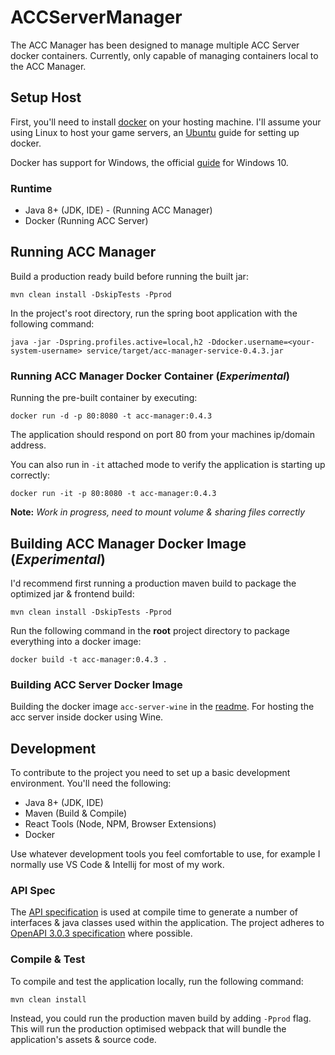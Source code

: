 # ACCServerManager
The ACC Manager has been designed to manage multiple ACC Server docker containers. Currently, only
capable of managing containers local to the ACC Manager.

## Setup Host
First, you'll need to install [docker](https://docs.docker.com/get-started/) on your hosting machine. 
I'll assume your using Linux to host your game servers, an [Ubuntu](https://docs.docker.com/engine/install/ubuntu/) guide for setting up docker. 

Docker has support for Windows, the official [guide](https://docs.docker.com/docker-for-windows/install/) for Windows 10.

### Runtime
 * Java 8+ (JDK, IDE) - (Running ACC Manager)
 * Docker (Running ACC Server)

## Running ACC Manager
Build a production ready build before running the built jar:
```
mvn clean install -DskipTests -Pprod
```
In the project's root directory, run the spring boot application with the following command:
```
java -jar -Dspring.profiles.active=local,h2 -Ddocker.username=<your-system-username> service/target/acc-manager-service-0.4.3.jar
```

### Running ACC Manager Docker Container (_Experimental_)
Running the pre-built container by executing:
```
docker run -d -p 80:8080 -t acc-manager:0.4.3
```
The application should respond on port 80 from your machines ip/domain address.

You can also run in `-it` attached mode to verify the application is starting up correctly:
```
docker run -it -p 80:8080 -t acc-manager:0.4.3
```
**Note:** _Work in progress, need to mount volume & sharing files correctly_

## Building ACC Manager Docker Image (_Experimental_)
I'd recommend first running a production maven build to package the optimized jar & frontend build:
```
mvn clean install -DskipTests -Pprod
```
Run the following command in the __root__ project directory to package everything into a docker image:
```
docker build -t acc-manager:0.4.3 .
```

### Building ACC Server Docker Image
Building the docker image `acc-server-wine` in the [readme](docs/docker/acc/README.md). For hosting the acc server inside docker using Wine.

## Development
To contribute to the project you need to set up a basic development environment. You'll need the following:

 * Java 8+ (JDK, IDE)
 * Maven (Build & Compile)
 * React Tools (Node, NPM, Browser Extensions)
 * Docker

Use whatever development tools you feel comfortable to use, for example I normally use VS Code & Intellij for most of my work.

### API Spec
The [API specification](api/yaml/acc-manager.yaml) is used at compile time to generate a number of interfaces & java classes used within the application.
The project adheres to [OpenAPI 3.0.3 specification](https://github.com/OAI/OpenAPI-Specification/blob/master/versions/3.0.3.md#infoObject) where possible.

### Compile & Test
To compile and test the application locally, run the following command:
```
mvn clean install
```
Instead, you could run the production maven build by adding `-Pprod` flag. This will run the production optimised webpack that will bundle the application's assets & source code.
